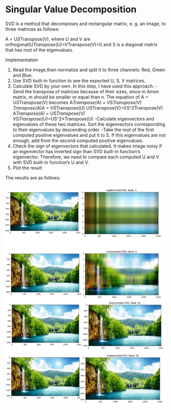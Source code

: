 # Singular Value Decomposition

SVD is a method that decomposes and rectangular matrix, e. g. an image, to three matrices
as follows:

A = U*S*Transpose(V), where U and V are orthogonal(U*Transpose(U)=V*Transpose(V)=I) and S is a diagonal matrix that has root of
the eigenvalues.

Implementation
1. Read the image,then normalize and split it to three channels: Red, Green and Blue.
2. Use SVD built-in function to see the expected U, S, V matrices.
3. Calculate SVD by your own. In this step, I have used this approach:
	-Send the transpose of matrices because of their sizes, since in Amxn matrix, m should
	be smaller or equal than n.
	The equation of A = U*S*Transpose(V) becomes A*Transpose(A) = V*S*Transpose(V)
	Transpose(A)*A = V*S*Transpose(U) U*S*Transpose(V)=V*S^2*Transpose(V) 
	A*Transpose(A) = U*S*Transpose(V) V*S*Transpose(U)=U*S^2*Transpose(U)
	-Calculate eigenvectors and eigenvalues of these two matrices. Sort the eigenvectors
	corresponding to their eigenvalues by descending order.
	-Take the root of the first computed positive eigenvalues and put it to S. If this
	eigenvalues are not enough, add from the second computed positive eigenvalues.
4. Check the sign of eigenvectors that calculated. It makes image noisy if an eigenvector has
inverted sign than SVD built-in function’s eigenvector. Therefore, we need to compare each
computed U and V with SVD built-in function’s U and V.
5. Plot the result

The results are as follows:

![Results](output/result-for-different-ranks.jpg?raw=true)